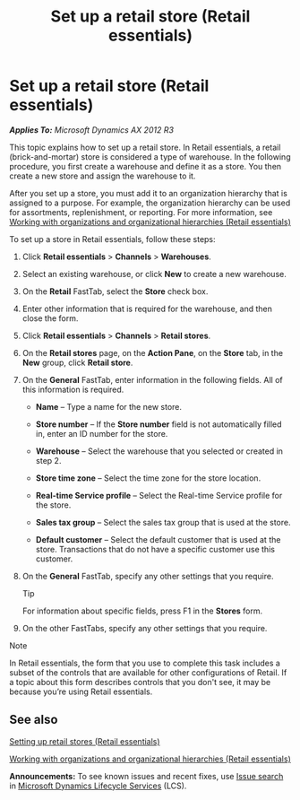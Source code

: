 ﻿---
title: Set up a retail store (Retail essentials)
TOCTitle: Set up a retail store (Retail essentials)
ms:assetid: afcfe929-f933-41a9-b79f-5bffb5adaaec
ms:mtpsurl: https://technet.microsoft.com/en-us/library/Dn736935(v=AX.60)
ms:contentKeyID: 62200412
ms.date: 08/15/2014
mtps_version: v=AX.60
f1_keywords:
- MsDynAx060.Forms.RetailStoreTableListPage
- afcfe929-f933-41a9-b79f-5bffb5adaaec
- MsDynAx060.afcfe929-f933-41a9-b79f-5bffb5adaaec
---

# Set up a retail store (Retail essentials) 


_**Applies To:** Microsoft Dynamics AX 2012 R3_

This topic explains how to set up a retail store. In Retail essentials, a retail (brick-and-mortar) store is considered a type of warehouse. In the following procedure, you first create a warehouse and define it as a store. You then create a new store and assign the warehouse to it.

After you set up a store, you must add it to an organization hierarchy that is assigned to a purpose. For example, the organization hierarchy can be used for assortments, replenishment, or reporting. For more information, see [Working with organizations and organizational hierarchies (Retail essentials)](working-with-organizations-and-organizational-hierarchies-retail-essentials.md)

To set up a store in Retail essentials, follow these steps:

1.  Click **Retail essentials** \> **Channels** \> **Warehouses**.

2.  Select an existing warehouse, or click **New** to create a new warehouse.

3.  On the **Retail** FastTab, select the **Store** check box.

4.  Enter other information that is required for the warehouse, and then close the form.

5.  Click **Retail essentials** \> **Channels** \> **Retail stores**.

6.  On the **Retail stores** page, on the **Action Pane**, on the **Store** tab, in the **New** group, click **Retail store**.

7.  On the **General** FastTab, enter information in the following fields. All of this information is required.
    
      - **Name** – Type a name for the new store.
    
      - **Store number** – If the **Store number** field is not automatically filled in, enter an ID number for the store.
    
      - **Warehouse** – Select the warehouse that you selected or created in step 2.
    
      - **Store time zone** – Select the time zone for the store location.
    
      - **Real-time Service profile** – Select the Real-time Service profile for the store.
    
      - **Sales tax group** – Select the sales tax group that is used at the store.
    
      - **Default customer** – Select the default customer that is used at the store. Transactions that do not have a specific customer use this customer.

8.  On the **General** FastTab, specify any other settings that you require.
    

    > [!TIP]
    > <P>For information about specific fields, press F1 in the <STRONG>Stores</STRONG> form.</P>



9.  On the other FastTabs, specify any other settings that you require.


> [!NOTE]
> <P>In Retail essentials, the form that you use to complete this task includes a subset of the controls that are available for other configurations of Retail. If a topic about this form describes controls that you don't see, it may be because you’re using Retail essentials.</P>



## See also

[Setting up retail stores (Retail essentials)](setting-up-retail-stores-retail-essentials.md)

[Working with organizations and organizational hierarchies (Retail essentials)](working-with-organizations-and-organizational-hierarchies-retail-essentials.md)

  
**Announcements:** To see known issues and recent fixes, use [Issue search](http://go.microsoft.com/fwlink/?linkid=389258) in [Microsoft Dynamics Lifecycle Services](http://go.microsoft.com/fwlink/?linkid=306505) (LCS).

